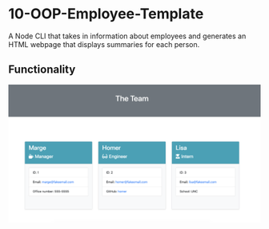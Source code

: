 # 10-OOP-Employee-Template

A Node CLI that takes in information about employees and generates an HTML webpage that displays summaries for each person.

## Functionality
![employee template](/Assets/employee-demo.png)
